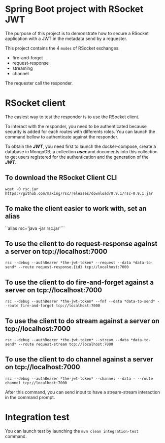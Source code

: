 # Spring Boot project with RSocket JWT

The purpose of this project is to demonstrate how to secure a RSocket application with a JWT in the metadata send by a requester.

This project contains the 4 `modes` of RSocket exchanges:
- fire-and-forget
- request-response
- streaming
- channel 

The requester call the responder.

# RSocket client

The easiest way to test the responder is to use the RSocket client.

To interact with the responder, you need to be authenticated because security is added for each routes with differents roles.
You can launch the command bellow to authenticate against the responder.

To obtain the ___JWT___, you need first to launch the docker-compose, create a database in MongoDB, a collection ___user___ and documents into this collection to get users registered for the authentication and the generation of the ___JWT___.

## To download the RSocket Client CLI
  `wget -O rsc.jar https://github.com/making/rsc/releases/download/0.9.1/rsc-0.9.1.jar`

## To make the client easier to work with, set an alias
  ``alias rsc='java -jar rsc.jar'```

## To use the client to do request-response against a server on tcp://localhost:7000
  `rsc --debug --authBearer *the-jwt-token* --request --data *data-to-send* --route request-response.{id} tcp://localhost:7000`

## To use the client to do fire-and-forget against a server on tcp://localhost:7000
  `rsc --debug --authBearer *the-jwt-token* --fnf --data *data-to-send* --route fire-and-forget tcp://localhost:7000`

## To use the client to do stream against a server on tcp://localhost:7000
  `rsc --debug --authBearer *the-jwt-token* --stream --data *data-to-send* --route request-stream tcp://localhost:7000`

## To use the client to do channel against a server on tcp://localhost:7000
  `rsc --debug --authBearer *the-jwt-token* --channel --data - --route channel tcp://localhost:7000`

After this command, you can send input to have a stream-stream interaction in the command prompt.

# Integration test

You can launch test by launching the `mvn clean integration-test` command.